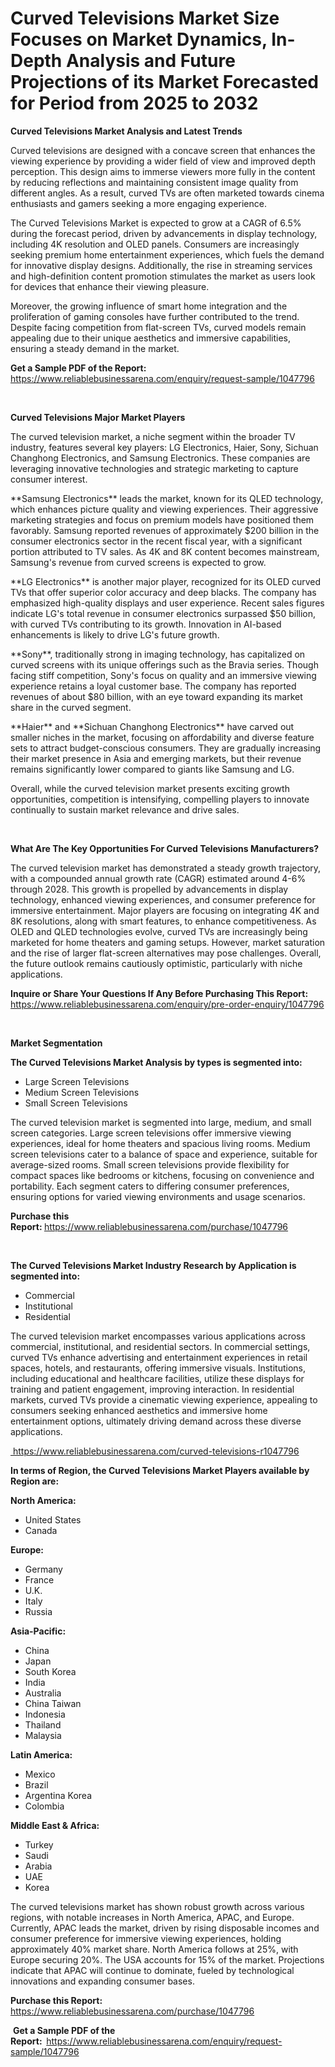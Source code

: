 <p><h1>Curved Televisions Market Size Focuses on Market Dynamics, In-Depth Analysis and Future Projections of its Market Forecasted for Period from 2025 to 2032</h1></p><p><strong>Curved Televisions Market Analysis and Latest Trends</strong></p>
<p><p>Curved televisions are designed with a concave screen that enhances the viewing experience by providing a wider field of view and improved depth perception. This design aims to immerse viewers more fully in the content by reducing reflections and maintaining consistent image quality from different angles. As a result, curved TVs are often marketed towards cinema enthusiasts and gamers seeking a more engaging experience.</p><p>The Curved Televisions Market is expected to grow at a CAGR of 6.5% during the forecast period, driven by advancements in display technology, including 4K resolution and OLED panels. Consumers are increasingly seeking premium home entertainment experiences, which fuels the demand for innovative display designs. Additionally, the rise in streaming services and high-definition content promotion stimulates the market as users look for devices that enhance their viewing pleasure. </p><p>Moreover, the growing influence of smart home integration and the proliferation of gaming consoles have further contributed to the trend. Despite facing competition from flat-screen TVs, curved models remain appealing due to their unique aesthetics and immersive capabilities, ensuring a steady demand in the market.</p></p>
<p><strong>Get a Sample PDF of the Report:&nbsp;</strong> <a href="https://www.reliablebusinessarena.com/enquiry/request-sample/1047796?utm_campaign=3297&utm_medium=2&utm_source=Github&utm_content=ia&utm_term=18042025&utm_id=curved-televisions">https://www.reliablebusinessarena.com/enquiry/request-sample/1047796</a></p>
<p>&nbsp;</p>
<p><strong>Curved Televisions Major Market Players</strong></p>
<p><p>The curved television market, a niche segment within the broader TV industry, features several key players: LG Electronics, Haier, Sony, Sichuan Changhong Electronics, and Samsung Electronics. These companies are leveraging innovative technologies and strategic marketing to capture consumer interest.</p><p>**Samsung Electronics** leads the market, known for its QLED technology, which enhances picture quality and viewing experiences. Their aggressive marketing strategies and focus on premium models have positioned them favorably. Samsung reported revenues of approximately $200 billion in the consumer electronics sector in the recent fiscal year, with a significant portion attributed to TV sales. As 4K and 8K content becomes mainstream, Samsung's revenue from curved screens is expected to grow.</p><p>**LG Electronics** is another major player, recognized for its OLED curved TVs that offer superior color accuracy and deep blacks. The company has emphasized high-quality displays and user experience. Recent sales figures indicate LG's total revenue in consumer electronics surpassed $50 billion, with curved TVs contributing to its growth. Innovation in AI-based enhancements is likely to drive LG's future growth.</p><p>**Sony**, traditionally strong in imaging technology, has capitalized on curved screens with its unique offerings such as the Bravia series. Though facing stiff competition, Sony's focus on quality and an immersive viewing experience retains a loyal customer base. The company has reported revenues of about $80 billion, with an eye toward expanding its market share in the curved segment.</p><p>**Haier** and **Sichuan Changhong Electronics** have carved out smaller niches in the market, focusing on affordability and diverse feature sets to attract budget-conscious consumers. They are gradually increasing their market presence in Asia and emerging markets, but their revenue remains significantly lower compared to giants like Samsung and LG.</p><p>Overall, while the curved television market presents exciting growth opportunities, competition is intensifying, compelling players to innovate continually to sustain market relevance and drive sales.</p></p>
<p>&nbsp;</p>
<p><strong>What Are The Key Opportunities For Curved Televisions Manufacturers?</strong></p>
<p><p>The curved television market has demonstrated a steady growth trajectory, with a compounded annual growth rate (CAGR) estimated around 4-6% through 2028. This growth is propelled by advancements in display technology, enhanced viewing experiences, and consumer preference for immersive entertainment. Major players are focusing on integrating 4K and 8K resolutions, along with smart features, to enhance competitiveness. As OLED and QLED technologies evolve, curved TVs are increasingly being marketed for home theaters and gaming setups. However, market saturation and the rise of larger flat-screen alternatives may pose challenges. Overall, the future outlook remains cautiously optimistic, particularly with niche applications.</p></p>
<p><strong>Inquire or Share Your Questions If Any Before Purchasing This Report:</strong> <a href="https://www.reliablebusinessarena.com/enquiry/pre-order-enquiry/1047796?utm_campaign=3297&utm_medium=2&utm_source=Github&utm_content=ia&utm_term=18042025&utm_id=curved-televisions">https://www.reliablebusinessarena.com/enquiry/pre-order-enquiry/1047796</a></p>
<p>&nbsp;</p>
<p><strong>Market Segmentation</strong></p>
<p><strong>The Curved Televisions Market Analysis by types is segmented into:</strong></p>
<p><ul><li>Large Screen Televisions</li><li>Medium Screen Televisions</li><li>Small Screen Televisions</li></ul></p>
<p><p>The curved television market is segmented into large, medium, and small screen categories. Large screen televisions offer immersive viewing experiences, ideal for home theaters and spacious living rooms. Medium screen televisions cater to a balance of space and experience, suitable for average-sized rooms. Small screen televisions provide flexibility for compact spaces like bedrooms or kitchens, focusing on convenience and portability. Each segment caters to differing consumer preferences, ensuring options for varied viewing environments and usage scenarios.</p></p>
<p><strong>Purchase this Report:&nbsp;</strong><a href="https://www.reliablebusinessarena.com/purchase/1047796?utm_campaign=3297&utm_medium=2&utm_source=Github&utm_content=ia&utm_term=18042025&utm_id=curved-televisions">https://www.reliablebusinessarena.com/purchase/1047796</a></p>
<p>&nbsp;</p>
<p><strong>The Curved Televisions Market Industry Research by Application is segmented into:</strong></p>
<p><ul><li>Commercial</li><li>Institutional</li><li>Residential</li></ul></p>
<p><p>The curved television market encompasses various applications across commercial, institutional, and residential sectors. In commercial settings, curved TVs enhance advertising and entertainment experiences in retail spaces, hotels, and restaurants, offering immersive visuals. Institutions, including educational and healthcare facilities, utilize these displays for training and patient engagement, improving interaction. In residential markets, curved TVs provide a cinematic viewing experience, appealing to consumers seeking enhanced aesthetics and immersive home entertainment options, ultimately driving demand across these diverse applications.</p></p>
<p><a href="https://www.reliablebusinessarena.com/curved-televisions-r1047796?utm_campaign=3297&utm_medium=2&utm_source=Github&utm_content=ia&utm_term=18042025&utm_id=curved-televisions">&nbsp;https://www.reliablebusinessarena.com/curved-televisions-r1047796</a></p>
<p><strong>In terms of Region, the Curved Televisions Market Players available by Region are:</strong></p>
<p>
    <p> <strong> North America: </strong>
        <ul>
            <li>United States</li>
            <li>Canada</li>
        </ul>
        </p> 
    <p> <strong> Europe: </strong>
        <ul>
            <li>Germany</li>
            <li>France</li>
            <li>U.K.</li>
            <li>Italy</li>
            <li>Russia</li>
        </ul>
        </p> 
    <p> <strong> Asia-Pacific: </strong>
        <ul>
            <li>China</li>
            <li>Japan</li>
            <li>South Korea</li>
            <li>India</li>
            <li>Australia</li>
            <li>China Taiwan</li>
            <li>Indonesia</li>
            <li>Thailand</li>
            <li>Malaysia</li>
        </ul>
        </p> 
    <p> <strong> Latin America: </strong>
        <ul>
            <li>Mexico</li>
            <li>Brazil</li>
            <li>Argentina Korea</li>
            <li>Colombia</li>
        </ul>
        </p> 
    <p> <strong> Middle East & Africa: </strong>
        <ul>
            <li>Turkey</li>
            <li>Saudi</li>
            <li>Arabia</li>
            <li>UAE</li>
            <li>Korea</li>
        </ul>
    </p>
    </p>
<p><p>The curved televisions market has shown robust growth across various regions, with notable increases in North America, APAC, and Europe. Currently, APAC leads the market, driven by rising disposable incomes and consumer preference for immersive viewing experiences, holding approximately 40% market share. North America follows at 25%, with Europe securing 20%. The USA accounts for 15% of the market. Projections indicate that APAC will continue to dominate, fueled by technological innovations and expanding consumer bases.</p></p>
<p><strong>Purchase this Report: </strong><a href="https://www.reliablebusinessarena.com/purchase/1047796?utm_campaign=3297&utm_medium=2&utm_source=Github&utm_content=ia&utm_term=18042025&utm_id=curved-televisions">https://www.reliablebusinessarena.com/purchase/1047796</a></p>
<p>&nbsp;<strong>Get a Sample PDF of the Report:&nbsp;&nbsp;</strong><a href="https://www.reliablebusinessarena.com/enquiry/request-sample/1047796?utm_campaign=3297&utm_medium=2&utm_source=Github&utm_content=ia&utm_term=18042025&utm_id=curved-televisions">https://www.reliablebusinessarena.com/enquiry/request-sample/1047796</a></p>
<p><strong></strong></p>
<p><p></p><p></p><p></p></p>